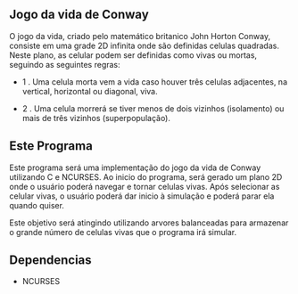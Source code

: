 <hl>Jogo da vida de Conway</hl>
-
O jogo da vida, criado pelo matemático britanico John Horton Conway,
consiste em uma grade 2D infinita onde são definidas celulas quadradas.
Neste plano, as celular podem ser definidas como vivas ou mortas, seguindo
as seguintes regras:

+ 1 . Uma celula morta vem a vida caso houver três celulas adjacentes, na vertical, horizontal ou diagonal, viva.

+ 2 . Uma celula morrerá se tiver menos de dois vizinhos (isolamento) ou mais de três vizinhos (superpopulação).

<hl>Este Programa </hl>
-
Este programa será uma implementação do jogo da vida de Conway utilizando C e NCURSES.
Ao inicio do programa, será gerado um plano 2D onde o usuário poderá navegar e tornar celulas vivas.
Após selecionar as celular vivas, o usuário poderá dar inicio à simulação e 
poderá parar ela quando quiser.

Este objetivo será atingindo utilizando arvores balanceadas para armazenar o grande
número de celulas vivas que o programa irá simular.

<hl>Dependencias</hl>
-
+ NCURSES